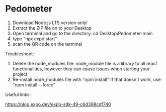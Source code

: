 # Pedometer

1. Download Node.js LTS version only!
2. Extract the ZIP file on to your Desktop
3. Open terminal and go to the directory: cd Desktop\Pedometer-main
4. type "npx expo start"
5. scan the QR code on the terminal



Troubleshoot:
1. Delete the node_modules file:
       node_module file is a library to all react functionalities, however they can cause issues when starting your project.
2. Re-install node_modules file with "npm install"
     If that doesn't work, use "npm install --force"




Useful links: 

https://blog.expo.dev/expo-sdk-49-c6d398cdf740
